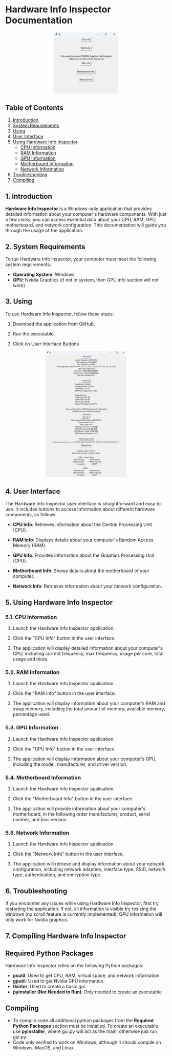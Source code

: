 # Hardware Info Inspector Documentation
<div align="center">
  <img src="./images/HardwareInfoInspector.png" alt="Application Appearance" width="40%" height="40%">
</div>

## Table of Contents

1. [Introduction](#1-introduction)
2. [System Requirements](#2-system-requirements)
3. [Using](#3-using)
4. [User Interface](#4-user-interface)
5. [Using Hardware Info Inspector](#5-using-hardware-info-inspector)
   - [CPU Information](#51-cpu-information)
   - [RAM Information](#52-ram-information)
   - [GPU Information](#53-gpu-information)
   - [Motherboard Information](#54-motherboard-information)
   - [Network Information](#55-network-information)
6. [Troubleshooting](#6-troubleshooting)
7. [Compiling](#7-compiling-hardware-info-inspector)

## 1. Introduction

**Hardware Info Inspector** is a Windows-only application that provides detailed information about your computer's hardware components. With just a few clicks, you can access essential data about your CPU, RAM, GPU, motherboard, and network configuration. This documentation will guide you through the usage of the application.

## 2. System Requirements

To run Hardware Info Inspector, your computer must meet the following system requirements:

- **Operating System**: Windows
- **GPU**: Nvidia Graphics (if not in system, then GPU info section will not work)

## 3. Using

To use Hardware Info Inspector, follow these steps:

1. Download the application from GitHub.

2. Run the executable.

3. Click on User Interface Buttons

<div align="center">
  <img src="./images/HardwareInfoAllExpanded.png" alt="Expanded Buttons" width="50%" height="50%">
</div>

## 4. User Interface

The Hardware Info Inspector user interface is straightforward and easy to use. It includes buttons to access information about different hardware components, as follows:

- **CPU Info**: Retrieves information about the Central Processing Unit (CPU).

- **RAM Info**: Displays details about your computer's Random Access Memory (RAM).

- **GPU Info**: Provides information about the Graphics Processing Unit (GPU).

- **Motherboard Info**: Shows details about the motherboard of your computer.

- **Network Info**: Retrieves information about your network configuration.

## 5. Using Hardware Info Inspector

### 5.1. CPU Information

1. Launch the Hardware Info Inspector application.

2. Click the "CPU Info" button in the user interface.

3. The application will display detailed information about your computer's CPU, including current frequency, max frequency, usage per core, total usage and more.

### 5.2. RAM Information

1. Launch the Hardware Info Inspector application.

2. Click the "RAM Info" button in the user interface.

3. The application will display information about your computer's RAM and swap memory, including the total amount of memory, available memory, percentage used.

### 5.3. GPU Information

1. Launch the Hardware Info Inspector application.

2. Click the "GPU Info" button in the user interface.

3. The application will display information about your computer's GPU, including the model, manufacturer, and driver version.

### 5.4. Motherboard Information

1. Launch the Hardware Info Inspector application.

2. Click the "Motherboard Info" button in the user interface.

3. The application will provide information about your computer's motherboard, in the following order manufacturer, product, serial number, and bios version.

### 5.5. Network Information

1. Launch the Hardware Info Inspector application.

2. Click the "Network Info" button in the user interface.

3. The application will retrieve and display information about your network configuration, including network adapters, interface type, SSID, network type, authentication, and encryption type.

## 6. Troubleshooting

If you encounter any issues while using Hardware Info Inspector, first try restarting the application. If not, all information is visible try resizing the windows (no scroll feature is currently implemented). GPU information will only work for Nvidia graphics.

## 7. Compiling Hardware Info Inspector

## Required Python Packages

Hardware Info Inspector relies on the following Python packages:

- **psutil**: Used to get CPU, RAM, virtual space, and network information.
- **gputil**: Used to get Nvidia GPU information.
- **tkinter**: Used to create a basic gui
- **pyinstaller (Not Needed to Run)**: Only needed to create an executable

## Compiling
- To compile code all additional python packages from the **Required Python Packages** section must be installed. To create an executable use **pyinstaller**, where gui.py will act as the main, otherwise just run gui.py.
- Code only verified to work on Windows, although it should compile on Windows, MacOS, and Linux.
